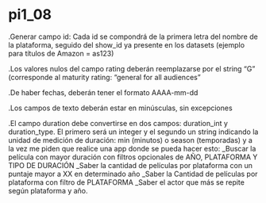 # pi1_08
.Generar campo id: Cada id se compondrá de la primera letra del nombre de la plataforma, seguido del show_id ya presente en los datasets (ejemplo para títulos de Amazon = as123)

.Los valores nulos del campo rating deberán reemplazarse por el string “G” (corresponde al maturity rating: “general for all audiences”

.De haber fechas, deberán tener el formato AAAA-mm-dd

.Los campos de texto deberán estar en minúsculas, sin excepciones

.El campo duration debe convertirse en dos campos: duration_int y duration_type. El primero será un integer y el segundo un string indicando la unidad de medición de   duración: min (minutos) o season (temporadas)
y a la vez me piden que realice una app donde se pueda hacer esto:
_Buscar la película con mayor duración con filtros opcionales de AÑO, PLATAFORMA Y TIPO DE DURACIÓN
_Saber la cantidad de películas por plataforma con un puntaje mayor a XX en determinado año 
_Saber la Cantidad de películas por plataforma con filtro de PLATAFORMA
_Saber el actor que más se repite según plataforma y año.
